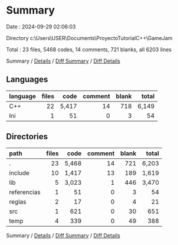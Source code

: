 # Summary

Date : 2024-09-29 02:06:03

Directory c:\\Users\\USER\\Documents\\ProyectoTutorialC++\\GameJam

Total : 23 files,  5468 codes, 14 comments, 721 blanks, all 6203 lines

Summary / [Details](details.md) / [Diff Summary](diff.md) / [Diff Details](diff-details.md)

## Languages
| language | files | code | comment | blank | total |
| :--- | ---: | ---: | ---: | ---: | ---: |
| C++ | 22 | 5,417 | 14 | 718 | 6,149 |
| Ini | 1 | 51 | 0 | 3 | 54 |

## Directories
| path | files | code | comment | blank | total |
| :--- | ---: | ---: | ---: | ---: | ---: |
| . | 23 | 5,468 | 14 | 721 | 6,203 |
| include | 10 | 1,417 | 13 | 189 | 1,619 |
| lib | 5 | 3,023 | 1 | 446 | 3,470 |
| referencias | 1 | 51 | 0 | 3 | 54 |
| reglas | 2 | 17 | 0 | 4 | 21 |
| src | 1 | 621 | 0 | 30 | 651 |
| temp | 4 | 339 | 0 | 49 | 388 |

Summary / [Details](details.md) / [Diff Summary](diff.md) / [Diff Details](diff-details.md)